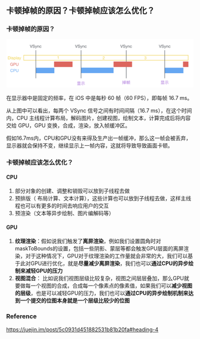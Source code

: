 ## 卡顿掉帧的原因？卡顿掉帧应该怎么优化？

### 卡顿掉帧的原因？

![](../../../Image/UI/screen-fps.png)

在显示器中是固定的频率，在 iOS 中是每秒 60 帧（60 FPS），即每帧 16.7 ms。

从上图中可以看出，每两个 VSync 信号之间有时间间隔（16.7 ms），在这个时间内，CPU 主线程计算布局，解码图片，创建视图，绘制文本，计算完成后将内容交给 GPU，GPU 变换，合成，渲染，放入帧缓冲区。

假如16.7ms内，CPU和GPU没有来得及生产出一帧缓冲，那么这一帧会被丢弃，显示器就会保持不变，继续显示上一帧内容，这就将导致导致画面卡顿。



### 卡顿掉帧应该怎么优化？

#### CPU

1. 部分对象的创建、调整和销毁可以放到子线程去做
2. 预排版（ 布局计算、文本计算），这些计算也可以放到子线程去做，这样主线程也可以有更多的时间去响应用户的交互
3. 预渲染（文本等异步绘制、图片编解码等）

#### GPU

1. **纹理渲染**：假如说我们触发了**离屏渲染**，例如我们设置圆角时对maskToBounds的设置，包括一些阴影、蒙层等都会触发GPU层面的离屏渲染，对于这种情况下，GPU对于纹理渲染的工作量就会非常的大，我们可以基于此对GPU进行优化，就是**尽量减少离屏渲染**，我们也可以**通过CPU的异步绘制来减轻GPU的压力**
2. **视图混合**： 比如说我们视图层级比较复杂，视图之间层层叠加，那么GPU就要做每一个视图的合成，合成每一个像素点的像素值，如果我们可以**减少视图的层级**，也是可以减轻GPU的压力，我们也可以**通过CPU的异步绘制机制来达到一个提交的位图本身就是一个层级比较少的位图**



### Reference

https://juejin.im/post/5c0931d451882531b81b20fa#heading-4
